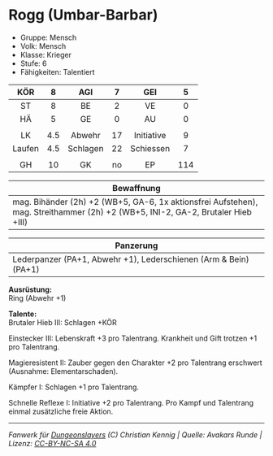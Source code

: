 # Rogg (Umbar-Barbar)  
- Gruppe: Mensch  
- Volk: Mensch  
- Klasse: Krieger  
- Stufe: 6  
- Fähigkeiten: Talentiert  


| KÖR | 8 | AGI | 7 | GEI | 5 |
| :-: | :-: | :-: | :-: | :-: | :-: |
| ST | 8 | BE | 2 | VE | 0 |
| HÄ | 5 | GE | 0 | AU | 0 |
|  |
| LK | 4.5 | Abwehr | 17 | Initiative | 9 |
| Laufen | 4.5 | Schlagen | 22 | Schiessen | 7 |
|  |
| GH | 10 | GK | no | EP | 114 |

| Bewaffnung |
| --- |
| mag. Bihänder (2h) +2 (WB+5, GA-6, 1x aktionsfrei Aufstehen), mag. Streithammer (2h) +2 (WB+5, INI-2, GA-2, Brutaler Hieb +III) |


| Panzerung |
| --- |
| Lederpanzer (PA+1, Abwehr +1), Lederschienen (Arm & Bein) (PA+1) |


**Ausrüstung:**  
Ring (Abwehr +1)

**Talente:**  
Brutaler Hieb III: Schlagen +KÖR

Einstecker III: Lebenskraft +3 pro Talentrang. Krankheit und Gift trotzen +1 pro Talentrang.

Magieresistent II: Zauber gegen den Charakter +2 pro Talentrang erschwert (Ausnahme: Elementarschaden).

Kämpfer I: Schlagen +1 pro Talentrang.

Schnelle Reflexe I: Initiative +2 pro Talentrang. Pro Kampf und Talentrang einmal zusätzliche freie Aktion.





___
*Fanwerk für [Dungeonslayers](https://www.dungeonslayers.net/) (C) Christian Kennig | Quelle: Avakars Runde | Lizenz: [CC-BY-NC-SA 4.0](https://creativecommons.org/licenses/by-nc-sa/4.0/deed.de)*